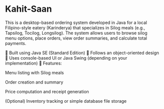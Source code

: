# Kahit-Saan

This is a desktop-based ordering system developed in Java for a local Filipino-style eatery (Karinderya) that specializes in Silog meals (e.g., Tapsilog, Tocilog, Longsilog). The system allows users to browse silog menu options, place orders, view order summaries, and calculate total payments.

🔹 Built using Java SE (Standard Edition)
🔹 Follows an object-oriented design
🔹 Uses console-based UI or Java Swing (depending on your implementation)
🔹 Features:

Menu listing with Silog meals

Order creation and summary

Price computation and receipt generation

(Optional) Inventory tracking or simple database file storage
